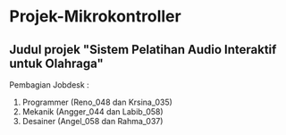 # Projek-Mikrokontroller
Judul projek "Sistem Pelatihan Audio Interaktif untuk Olahraga" 
---
Pembagian Jobdesk :
1. Programmer (Reno_048 dan Krsina_035)
2. Mekanik (Angger_044 dan Labib_058)
3. Desainer (Angel_058 dan Rahma_037)
